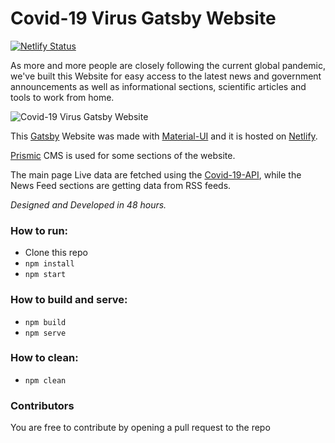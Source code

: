 # Covid-19 Virus Gatsby Website

[![Netlify Status](https://api.netlify.com/api/v1/badges/4df018f7-7b49-4266-8e54-b024fcda5fc9/deploy-status)](https://app.netlify.com/sites/covid-quint/deploys)

As more and more people are closely following the current global pandemic, we've built this Website for easy access
to the latest news and government announcements as well as informational sections, scientific articles and tools to work from home.

![Covid-19 Virus Gatsby Website](static/img/COVID-cover-image.png)

This [Gatsby](https://www.gatsbyjs.org/) Website was made with [Material-UI](https://material-ui.com/) and it is hosted on [Netlify](https://www.netlify.com/). 

[Prismic](https://prismic.io/) CMS is used for some sections of the website. 

The main page Live data are fetched using the [Covid-19-API](https://github.com/Quintessential-SFT/Covid-19-API), while the News Feed sections are getting data from RSS feeds.

<em>Designed and Developed in 48 hours.</em> 

### How to run:

- Clone this repo
- ```npm install```
- ```npm start```

### How to build and serve:

- ```npm build```
- ```npm serve```

### How to clean:

- ```npm clean```

### Contributors
You are free to contribute by opening a pull request to the repo


